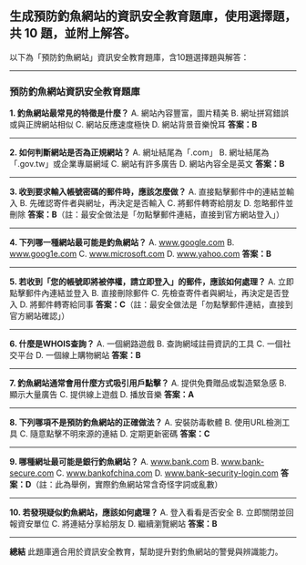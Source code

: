 ## **生成預防釣魚網站的資訊安全教育題庫，使用選擇題，共 10 題，並附上解答。**

以下為「預防釣魚網站」資訊安全教育題庫，含10題選擇題與解答：

---

### 預防釣魚網站資訊安全教育題庫

**1. 釣魚網站最常見的特徵是什麼？**
A. 網站內容豐富，圖片精美
B. 網址拼寫錯誤或與正牌網站相似
C. 網站反應速度極快
D. 網站背景音樂悅耳
**答案：B**

---

**2. 如何判斷網站是否為正規網站？**
A. 網址結尾為「.com」
B. 網址結尾為「.gov.tw」或企業專屬網域
C. 網站有許多廣告
D. 網站內容全是英文
**答案：B**

---

**3. 收到要求輸入帳號密碼的郵件時，應該怎麼做？**
A. 直接點擊郵件中的連結並輸入
B. 先確認寄件者與網址，再決定是否輸入
C. 將郵件轉寄給朋友
D. 忽略郵件並刪除
**答案：B**（註：最安全做法是「勿點擊郵件連結，直接到官方網站登入」）

---

**4. 下列哪一種網站最可能是釣魚網站？**
A. www.google.com
B. www.goog1e.com
C. www.microsoft.com
D. www.yahoo.com
**答案：B**

---

**5. 若收到「您的帳號即將被停權，請立即登入」的郵件，應該如何處理？**
A. 立即點擊郵件內連結並登入
B. 直接刪除郵件
C. 先檢查寄件者與網址，再決定是否登入
D. 將郵件轉寄給同事
**答案：C**（註：最安全做法是「勿點擊郵件連結，直接到官方網站確認」）

---

**6. 什麼是WHOIS查詢？**
A. 一個網路遊戲
B. 查詢網域註冊資訊的工具
C. 一個社交平台
D. 一個線上購物網站
**答案：B**

---

**7. 釣魚網站通常會用什麼方式吸引用戶點擊？**
A. 提供免費贈品或製造緊急感
B. 顯示大量廣告
C. 提供線上遊戲
D. 播放音樂
**答案：A**

---

**8. 下列哪項不是預防釣魚網站的正確做法？**
A. 安裝防毒軟體
B. 使用URL檢測工具
C. 隨意點擊不明來源的連結
D. 定期更新密碼
**答案：C**

---

**9. 哪種網址最可能是銀行釣魚網站？**
A. www.bank.com
B. www.bank-secure.com
C. www.bankofchina.com
D. www.bank-security-login.com
**答案：D**（註：此為舉例，實際釣魚網站常含奇怪字詞或亂數）

---

**10. 若發現疑似釣魚網站，應該如何處理？**
A. 登入看看是否安全
B. 立即關閉並回報資安單位
C. 將連結分享給朋友
D. 繼續瀏覽網站
**答案：B**

---

**總結**
此題庫適合用於資訊安全教育，幫助提升對釣魚網站的警覺與辨識能力。

